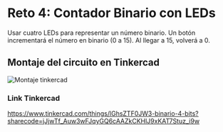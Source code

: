 # Reto 4: Contador Binario con LEDs
Usar cuatro LEDs para representar un número binario.
Un botón incrementará el número en binario (0 a 15).
Al llegar a 15, volverá a 0.
## Montaje del circuito en Tinkercad
![Montaje tinkercad](image.png)
### Link Tinkercad
https://www.tinkercad.com/things/lGhsZTF0JW3-binario-4-bits?sharecode=jJjwTf_Auw3wFJqyGQ6cAAZkCKHlJ9xKAT7Stuz_i9w
